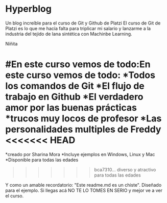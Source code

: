 # Hyperblog 
Un blog increíble para el curso de Git y Github de Platzi
El curso de Git de Platzi es lo que me hacía falta para triplicar mi salario
y lanzarme a la industria del tejido de lana sintética con 
Machinbe Learning.

Niñita

#En este curso vemos de todo:En este curso vemos de todo:
*Todos los comandos de Git
*El flujo de trabajo en Github
*El verdadero amor por las buenas prácticas 
*trucos muy locos de profesor 
*Las personalidades multiples de Freddy
<<<<<<< HEAD
=======
*creado por Sharina Mora
*Incluye  ejemplos en Windows, Linux y Mac
*Disponible para todas las edades
>>>>>>> bca7310... diverso y atractivo para todas las edades

Y como un amable recordatorio: "Este readme.md es un chiste". Diseñado
para el ejemplo. Si llegas acá NO TE LO TOMES EN SERIO y mejor ve a ver 
el curso.




